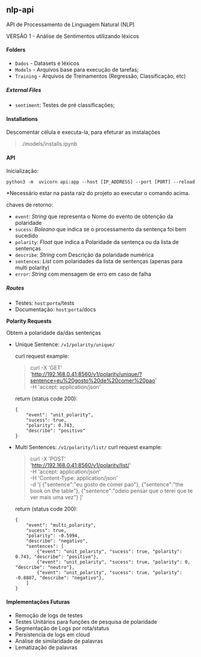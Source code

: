 ## nlp-api

API de Processamento de Linguagem Natural (NLP)

VERSÃO 1 -  Análise de Sentimentos utilizando léxicos

#### Folders

* `Dados` - Datasets e léxicos
* `Models` - Arquivos base para execução de tarefas;
* `Training` - Arquivos de Treinamentos (Regressão, Classificação, etc)

##### External Files
* `sentiment`: Testes de pré classificações;

#### Installations
Descomentar célula e executa-la, para efeturar as instalações
> ./models/installs.ipynb

#### API

Inicialização:

`python3 -m  uvicorn api:app --host [IP_ADDRESS] --port [PORT] --reload`

*Necessário estar na pasta raiz do projeto ao executar o comando acima.

chaves de retorno:
* `event`: *String* que representa o Nome do evento de obtenção da polaridade
* `sucess`: *Boleano* que indica se o processamento da sentença foi bem sucedido
* `polarity`: *Float* que indica a Polaridade da sentença ou da lista de sentenças
* `describe`: *String* com Descrição da polaridade numérica
* `sentences`: *List* com polaridades da lista de sentenças (apenas para multi polarity)
* `error`: *String* com mensagem de erro em caso de falha


##### Routes
* Testes: `host`:`porta`/tests
* Documentação: `host`:`porta`/docs

**Polarity Requests**

Obtem a polaridade da/das sentenças

* Unique Sentence: `/v1/polarity/unique/`

    curl request example:

    >curl -X 'GET' \
    'http://192.168.0.41:8560/v1/polarity/unique/?sentence=eu%20gosto%20de%20comer%20pao' \
    -H 'accept: application/json'

    return  (status code 200):
    
    ```
    {
        "event": "unit_polarity",
        "sucess": true,
        "polarity": 0.743,
        "describe": "positivo"
    }
    ```

* Multi Sentences: `/v1/polarity/list/`
    curl request example:
    
    >curl -X 'POST' \
    'http://192.168.0.41:8560/v1/polarity/list/' \
    -H 'accept: application/json' \
    -H 'Content-Type: application/json' \
    -d '[
    {"sentence":"eu gosto de comer pao"},
    {"sentence":"the book on the table"},
    {"sentence":"odeio pensar que o terei que te ver mais uma vez"}
    ]'

    return  (status code 200):

    ```
    {
        "event": "multi_polarity",
        "sucess": true,
        "polarity": -0.5994,
        "describe": "negativo",
        "sentences": [
            {"event": "unit_polarity", "sucess": true, "polarity": 0.743, "describe": "positivo"},
            {"event": "unit_polarity", "sucess": true, "polarity": 0, "describe": "neutro"},
            {"event": "unit_polarity", "sucess": true, "polarity": -0.8807, "describe": "negativo"},
        ]
    } 
    ```


#### Implementações Futuras
* Remoção de logs de testes
* Testes Unitários para funções de pesquisa de polaridade
* Segmentação de Logs por rota/status
* Persistencia de logs em cloud
* Análise de similaridade de palavras
* Lematização de palavras